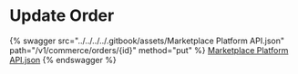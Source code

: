 # Update Order



{% swagger src="../../../../.gitbook/assets/Marketplace Platform API.json" path="/v1/commerce/orders/{id}" method="put" %}
[Marketplace Platform API.json](<../../../../.gitbook/assets/Marketplace Platform API.json>)
{% endswagger %}
